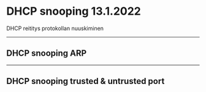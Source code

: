 <h1>DHCP snooping 13.1.2022 </h1>
DHCP reititys protokollan nuuskiminen

<hr>
<h2>DHCP snooping ARP</h2>

<hr>
<h2>DHCP snooping trusted & untrusted port</h2>
